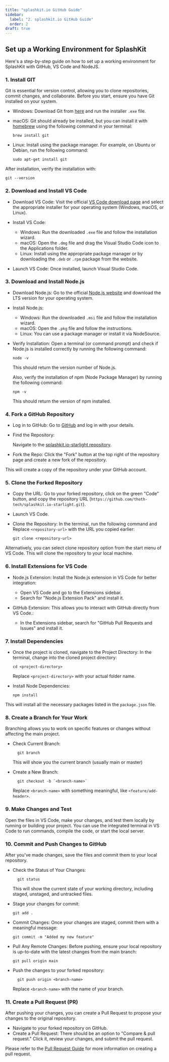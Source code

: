 ```yaml
---
title: "splashkit.io GitHub Guide"
sidebar:
  label: "2. splashkit.io GitHub Guide"
  order: 2
draft: true
---
```


## Set up a Working Environment for SplashKit

Here's a step-by-step guide on how to set up a working environment for SplashKit with GitHub, VS
Code and NodeJS.

### 1. Install GIT

Git is essential for version control, allowing you to clone repositories, commit changes, and
collaborate. Before you start, ensure you have Git installed on your system.

- Windows: Download Git from [here](https://git-scm.com/download/win) and run the installer `.exe`
  file.
- macOS: Git should already be installed, but you can install it with [homebrew](https://brew.sh/)
  using the following command in your terminal:

  ```shell
  brew install git
  ```

- Linux: Install using the package manager. For example, on Ubuntu or Debian, run the following
  command:

  ```shell
  sudo apt-get install git
  ```

After installation, verify the installation with:

```shell
git --version
```

### 2. Download and Install VS Code

- Download VS Code: Visit the official
  [VS Code download page](https://code.visualstudio.com/download) and select the appropriate
  installer for your operating system (Windows, macOS, or Linux).

- Install VS Code:

  - Windows: Run the downloaded `.exe` file and follow the installation wizard.
  - macOS: Open the `.dmg` file and drag the Visual Studio Code icon to the Applications folder.
  - Linux: Install using the appropriate package manager or by downloading the `.deb` or `.rpm`
    package from the website.

- Launch VS Code: Once installed, launch Visual Studio Code.

### 3. Download and Install Node.js

- Download Node.js: Go to the official
  [Node.js website](https://nodejs.org/en/download/package-manager) and download the LTS version for
  your operating system.
- Install Node.js:

  - Windows: Run the downloaded `.msi` file and follow the installation wizard.
  - macOS: Open the `.pkg` file and follow the instructions.
  - Linux: You can use a package manager or install it via NodeSource.

- Verify Installation: Open a terminal (or command prompt) and check if Node.js is installed
  correctly by running the following command:

  ```shell
  node -v
  ```

  This should return the version number of Node.js.

  Also, verify the installation of npm (Node Package Manager) by running the following command:

  ```shell
  npm -v
  ```

  This should return the version of npm installed.

### 4. Fork a GitHub Repository

- Log in to GitHub: Go to [GitHub](https://github.com/) and log in with your details.

- Find the Repository:

  Navigate to the
  [splashkit.io-starlight repository](https://github.com/thoth-tech/splashkit.io-starlight).

- Fork the Repo: Click the "Fork" button at the top right of the repository page and create a new
  fork of the repository.

This will create a copy of the repository under your GitHub account.

### 5. Clone the Forked Repository

- Copy the URL: Go to your forked repository, click on the green "Code" button, and copy the
  repository URL (`https://github.com/thoth-tech/splashkit.io-starlight.git`).

- Launch VS Code.

- Clone the Repository: In the terminal, run the following command and Replace `<repository-url>`
  with the URL you copied earlier:

  ```shell
  git clone <repository-url>
  ```

Alternatively, you can select clone repository option from the start menu of VS Code. This will
clone the repository to your local machine.

### 6. Install Extensions for VS Code

- Node.js Extension: Install the Node.js extension in VS Code for better integration:

  - Open VS Code and go to the Extensions sidebar.
  - Search for "Node.js Extension Pack" and install it.

- GitHub Extension: This allows you to interact with GitHub directly from VS Code.:

  - In the Extensions sidebar, search for "GitHub Pull Requests and Issues" and install it.

### 7. Install Dependencies

- Once the project is cloned, navigate to the Project Directory: In the terminal, change into the
  cloned project directory:

  ```shell
  cd <project-directory>
  ```

  Replace `<project-directory>` with your actual folder name.

- Install Node Dependencies:

  ```shell
  npm install
  ```

This will install all the necessary packages listed in the `package.json` file.

### 8. Create a Branch for Your Work

Branching allows you to work on specific features or changes without affecting the main project.

- Check Current Branch:

  ```shell
    git branch
  ```

  This will show you the current branch (usually main or master)

- Create a New Branch:

  ```shell
    git checkout -b `<branch-name>`
  ```

  Replace `<branch-name>` with something meaningful, like `<feature/add-header>`.

### 9. Make Changes and Test

Open the files in VS Code, make your changes, and test them locally by running or building your
project. You can use the integrated terminal in VS Code to run commands, compile the code, or start
the local server.

### 10. Commit and Push Changes to GitHub

After you've made changes, save the files and commit them to your local repository.

- Check the Status of Your Changes:

  ```shell
    git status
  ```

  This will show the current state of your working directory, including staged, unstaged, and
  untracked files.

- Stage your changes for commit:

  ```shell
  git add .
  ```

- Commit Changes: Once your changes are staged, commit them with a meaningful message:

  ```shell
  git commit -m "Added my new feature"
  ```

- Pull Any Remote Changes: Before pushing, ensure your local repository is up-to-date with the
  latest changes from the main branch:

  ```shell
  git pull origin main
  ```

- Push the changes to your forked repository:

  ```shell
    git push origin <branch-name>
  ```

  Replace `<branch-name>` with the name of your branch.

### 11. Create a Pull Request (PR)

After pushing your changes, you can create a Pull Request to propose your changes to the original
repository.

- Navigate to your forked repository on GitHub.
- Create a Pull Request: There should be an option to "Compare & pull request." Click it, review
  your changes, and submit the pull request.

Please refer to the
[Pull Request Guide](/products/splashkit/splashkit-website/onboarding/03-pull-request/) for more
information on creating a pull request.
